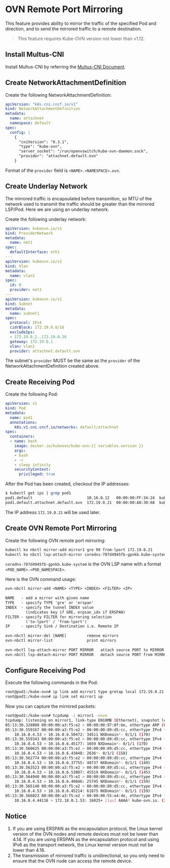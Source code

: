 # OVN Remote Port Mirroring

This feature provides ability to mirror the traffic of the specified Pod and direction, and to send the mirrored traffic to a remote destination.

> This feature requires Kube-OVN version not lower than v1.12.

## Install Multus-CNI

Install Multus-CNI by referring the [Multus-CNI Document](https://github.com/k8snetworkplumbingwg/multus-cni).

## Create NetworkAttachmentDefinition

Create the following NetworkAttachmentDefinition:

```yaml
apiVersion: "k8s.cni.cncf.io/v1"
kind: NetworkAttachmentDefinition
metadata:
  name: attachnet
  namespace: default
spec:
  config: |
    {
      "cniVersion": "0.3.1",
      "type": "kube-ovn",
      "server_socket": "/run/openvswitch/kube-ovn-daemon.sock",
      "provider": "attachnet.default.ovn"
    }
```

Format of the `provider` field is `<NAME>.<NAMESPACE>.ovn`.

## Create Underlay Network

The mirrored traffic is encapsulated before transmition, so MTU of the network used to transmit the traffic should be greater than the mirrored LSP/Pod. Here we are using an underlay network.

Create the following underlay network:

```yaml
apiVersion: kubeovn.io/v1
kind: ProviderNetwork
metadata:
  name: net1
spec:
  defaultInterface: eth1
---
apiVersion: kubeovn.io/v1
kind: Vlan
metadata:
  name: vlan1
spec:
  id: 0
  provider: net1
---
apiVersion: kubeovn.io/v1
kind: Subnet
metadata:
  name: subnet1
spec:
  protocol: IPv4
  cidrBlock: 172.19.0.0/16
  excludeIps:
  - 172.19.0.2..172.19.0.20
  gateway: 172.19.0.1
  vlan: vlan1
  provider: attachnet.default.ovn
```

The subnet's `provider` MUST be the same as the `provider` of the NetworkAttachmentDefinition created above.

## Create Receiving Pod

Create the following Pod:

```yaml
apiVersion: v1
kind: Pod
metadata:
  name: pod1
  annotations:
    k8s.v1.cni.cncf.io/networks: default/attachnet
spec:
  containers:
  - name: bash
    image: docker.io/kubeovn/kube-ovn:{{ variables.version }}
    args:
    - bash
    - -c
    - sleep infinity
    securityContext:
      privileged: true
```

After the Pod has been created, checkout the IP addresses:

```bash
$ kubectl get ips | grep pod1
pod1.default                        10.16.0.12   00:00:00:FF:34:24  kube-ovn-worker  ovn-default
pod1.default.attachnet.default.ovn  172.19.0.21  00:00:00:A0:30:68  kube-ovn-worker  subnet1
```

The IP address `172.19.0.21` will be used later.

## Create OVN Remote Port Mirroring

Create the following OVN remote port mirroring:

```bash
kubectl ko nbctl mirror-add mirror1 gre 99 from-lport 172.19.0.21
kubectl ko nbctl lsp-attach-mirror coredns-787d4945fb-gpnkb.kube-system mirror1
```

`coredns-787d4945fb-gpnkb.kube-system` is the OVN LSP name with a format `<POD_NAME>.<POD_NAMESPACE>`.

Here is the OVN command usage:

```txt
ovn-nbctl mirror-add <NAME> <TYPE> <INDEX> <FILTER> <IP>
 
NAME   - add a mirror with given name
TYPE   - specify TYPE 'gre' or 'erspan'
INDEX  - specify the tunnel INDEX value
         (indicates key if GRE, erpsan_idx if ERSPAN)
FILTER - specify FILTER for mirroring selection
         ('to-lport' / 'from-lport')
IP     - specify Sink / Destination i.e. Remote IP
 
ovn-nbctl mirror-del [NAME]         remove mirrors
ovn-nbctl mirror-list               print mirrors
 
ovn-nbctl lsp-attach-mirror PORT MIRROR   attach source PORT to MIRROR
ovn-nbctl lsp-detach-mirror PORT MIRROR   detach source PORT from MIRROR
```

## Configure Receiving Pod

Execute the following commands in the Pod:

```bash
root@pod1:/kube-ovn# ip link add mirror1 type gretap local 172.19.0.21 key 99 dev net1
root@pod1:/kube-ovn# ip link set mirror1 up
```

Now you can capture the mirrored packets:

```bash
root@pod1:/kube-ovn# tcpdump -i mirror1 -nnve
tcpdump: listening on mirror1, link-type EN10MB (Ethernet), snapshot length 262144 bytes
05:13:30.328808 00:00:00:a3:f5:e2 > 00:00:00:97:0f:6e, ethertype ARP (0x0806), length 42: Ethernet (len 6), IPv4 (len 4), Request who-has 10.16.0.7 tell 10.16.0.4, length 28
05:13:30.559167 00:00:00:a3:f5:e2 > 00:00:00:89:d5:cc, ethertype IPv4 (0x0800), length 212: (tos 0x0, ttl 64, id 57364, offset 0, flags [DF], proto UDP (17), length 198)
    10.16.0.4.53 > 10.16.0.6.50472: 34511 NXDomain*- 0/1/1 (170)
05:13:30.559343 00:00:00:a3:f5:e2 > 00:00:00:89:d5:cc, ethertype IPv4 (0x0800), length 212: (tos 0x0, ttl 64, id 57365, offset 0, flags [DF], proto UDP (17), length 198)
    10.16.0.4.53 > 10.16.0.6.45177: 1659 NXDomain*- 0/1/1 (170)
05:13:30.560625 00:00:00:a3:f5:e2 > 00:00:00:89:d5:cc, ethertype IPv4 (0x0800), length 200: (tos 0x0, ttl 64, id 57367, offset 0, flags [DF], proto UDP (17), length 186)
    10.16.0.4.53 > 10.16.0.6.43848: 2636*- 0/1/1 (158)
05:13:30.562774 00:00:00:a3:f5:e2 > 00:00:00:89:d5:cc, ethertype IPv4 (0x0800), length 191: (tos 0x0, ttl 64, id 57368, offset 0, flags [DF], proto UDP (17), length 177)
    10.16.0.4.53 > 10.16.0.6.37755: 48737 NXDomain*- 0/1/1 (149)
05:13:30.563523 00:00:00:a3:f5:e2 > 00:00:00:89:d5:cc, ethertype IPv4 (0x0800), length 187: (tos 0x0, ttl 64, id 57369, offset 0, flags [DF], proto UDP (17), length 173)
    10.16.0.4.53 > 10.16.0.6.53887: 45519 NXDomain*- 0/1/1 (145)
05:13:30.564940 00:00:00:a3:f5:e2 > 00:00:00:89:d5:cc, ethertype IPv4 (0x0800), length 201: (tos 0x0, ttl 64, id 57370, offset 0, flags [DF], proto UDP (17), length 187)
    10.16.0.4.53 > 10.16.0.6.40846: 25745 NXDomain*- 0/1/1 (159)
05:13:30.565140 00:00:00:a3:f5:e2 > 00:00:00:89:d5:cc, ethertype IPv4 (0x0800), length 201: (tos 0x0, ttl 64, id 57371, offset 0, flags [DF], proto UDP (17), length 187)
    10.16.0.4.53 > 10.16.0.6.45214: 61875 NXDomain*- 0/1/1 (159)
05:13:30.566023 00:00:00:a3:f5:e2 > 00:00:00:55:e4:4e, ethertype IPv4 (0x0800), length 80: (tos 0x0, ttl 64, id 45937, offset 0, flags [DF], proto UDP (17), length 66)
    10.16.0.4.44116 > 172.18.0.1.53: 16025+ [1au] AAAA? kube-ovn.io. (38)
```

## Notice

1. If you are using ERSPAN as the encapsulation protocol, the Linux kernel version of the OVN nodes and remote devices must not be lower than 4.14. If you are using ERSPAN as the encapsulation protocol and using IPv6 as the transport network, the Linux kernel version must not be lower than 4.16.
2. The transmission of mirrored traffic is unidirectional, so you only need to ensure that the OVN node can access the remote device.
